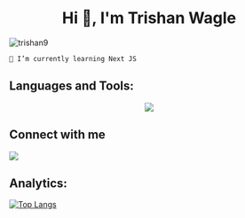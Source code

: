 <h1 align="center">Hi 👋, I'm Trishan Wagle</h1>

<p align="left"> <img src="https://komarev.com/ghpvc/?username=trishan9&label=Profile%20views&color=db0606&style=flat" alt="trishan9" /> </p>

`🌱 I’m currently learning Next JS`

## Languages and Tools:
<p align="center">
<a href="#">
    <img src="https://skillicons.dev/icons?i=ts,js,react,redux,graphql,next,astro,tailwind,sass,firebase,mui,bootstrap,figma,git,github,c,md,bash,linux" />
</a>
</p>

## Connect with me

<p align="left">
<a href="https://www.linkedin.com/in/trishan-wagle-5b499722b/" target="_blank">
  <img align="center" src="https://skillicons.dev/icons?i=linkedin"/>
</a>
</p>

## Analytics:
[![Top Langs](https://github-readme-stats.vercel.app/api/top-langs/?username=trishan9&hide=shell&layout=donut-vertical)](https://github.com/trishan9/github-readme-stats)
